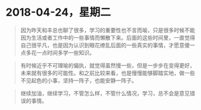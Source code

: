 # 2018-04-24，星期二

> 因为昨天和丰总也聊了很多，学习的重要性也不言而喻，只是很多时候不能因为生活或者工作中的一些事情而懒散下来。后面的这些时间里，一直觉得自己很平凡，也是因为认识到眼花缭乱后面的一些真实的事情，才愿意傻一点多花一点时间多学一些知识。

> 有时候近乎不可理喻的偏执，就觉得虽然慢一些，但是一步步在变得更好，未来就有很多的可能性。和之前比较来看，也是慢慢能够脚踏实地，做一些不见起色的小事，坚持一阵子，也能安静一阵子。

> 继续加油，继续学习，不管怎么样，不管什么情况，学习，总不会是意见错误的事情。